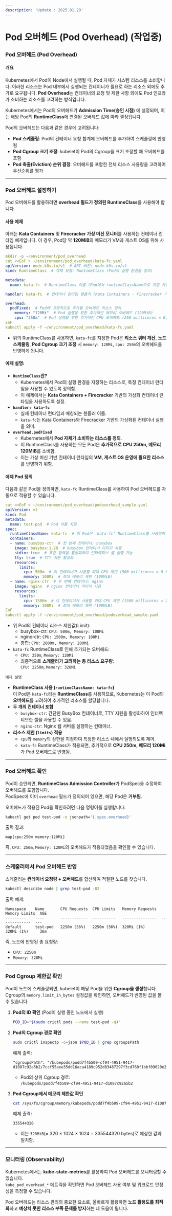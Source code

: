 ```yaml
---
description: 'Update : 2025.01.29'
---
```


# Pod 오버헤드 (Pod Overhead) (작업중)

### Pod 오버헤드 (Pod Overhead)

#### 개요

Kubernetes에서 Pod이 Node에서 실행될 때, Pod 자체가 시스템 리소스를 소비합니다. 이러한 리소스는 Pod 내부에서 실행되는 컨테이너가 필요로 하는 리소스 외에도 추가로 요구됩니다. **Pod Overhead**는 컨테이너의 요청 및 제한 사항 외에도 Pod 인프라가 소비하는 리소스를 고려하는 방식입니다.

Kubernetes에서는 Pod의 오버헤드가 **Admission Time(승인 시점)** 에 설정되며, 이는 해당 Pod의 **RuntimeClass**에 연결된 오버헤드 값에 따라 결정됩니다.

Pod의 오버헤드는 다음과 같은 경우에 고려됩니다:

* **Pod 스케줄링**: Pod의 컨테이너 요청 합계에 오버헤드를 추가하여 스케줄링에 반영됨
* **Pod Cgroup 크기 조정**: kubelet이 Pod의 Cgroup을 크기 조정할 때 오버헤드를 포함
* **Pod 축출(Eviction) 순위 결정**: 오버헤드를 포함한 전체 리소스 사용량을 고려하여 우선순위를 평가

***

### Pod 오버헤드 설정하기

Pod 오버헤드를 활용하려면 **overhead 필드가 정의된 RuntimeClass**를 사용해야 합니다.

#### 사용 예제

아래는 **Kata Containers** 및 **Firecracker 가상 머신 모니터**를 사용하는 컨테이너 런타임 예제입니다. 이 경우, Pod당 약 **120MiB**의 메모리가 VM과 게스트 OS를 위해 사용됩니다.

```yaml
mkdir -p ~/environment/pod_overhead
cat <<EoF > ~/environment/pod_overhead/kata-fc.yaml
apiVersion: node.k8s.io/v1  # API 버전: node.k8s.io/v1
kind: RuntimeClass  # 객체 유형: RuntimeClass (Pod의 실행 환경을 정의)

metadata:
  name: kata-fc  # RuntimeClass 이름 (Pod에서 runtimeClassName으로 지정 가능)

handler: kata-fc  # 컨테이너 런타임 핸들러 (Kata Containers - Firecracker 기반)

overhead:
  podFixed:  # Pod에 고정적으로 추가될 오버헤드 리소스 정의
    memory: "120Mi"  # Pod 실행을 위한 추가적인 메모리 오버헤드 (120MiB)
    cpu: "250m"  # Pod 실행을 위한 추가적인 CPU 오버헤드 (250 millicores = 0.25 vCPU)
EoF
kubectl apply -f ~/environment/pod_overhead/kata-fc.yaml

```

* 위의 RuntimeClass를 사용하면, `kata-fc`를 지정한 Pod은 **리소스 쿼터 계산**, **노드 스케줄링**, **Pod Cgroup 크기 조정** 시 `memory: 120Mi`, `cpu: 250m`의 오버헤드를 반영하게 됩니다.

#### 예제 설명:

* **`RuntimeClass`란?**
  * Kubernetes에서 Pod의 실행 환경을 지정하는 리소스로, 특정 컨테이너 런타임을 사용할 수 있도록 정의함.
  * 이 예제에서는 **Kata Containers + Firecracker** 기반의 가상화 컨테이너 런타임을 사용하도록 설정.
* **`handler: kata-fc`**
  * 실제 컨테이너 런타임과 매칭되는 핸들러 이름.
  * `kata-fc`는 Kata Containers와 Firecracker 기반의 가상화된 컨테이너 실행을 의미.
* **`overhead.podFixed`**
  * Kubernetes에서 **Pod 자체가 소비하는 리소스를 정의**.
  * 이 RuntimeClass를 사용하는 모든 Pod은 **추가적으로 CPU 250m, 메모리 120MiB**를 소비함.
  * 이는 가상 머신 기반 컨테이너 런타임의 **VM, 게스트 OS 운영에 필요한 리소스**를 반영하기 위함.

#### 예제 Pod 정의

다음과 같은 Pod을 정의하면, `kata-fc` RuntimeClass를 사용하여 Pod 오버헤드를 자동으로 적용할 수 있습니다.

```yaml
cat <<EoF > ~/environment/pod_overhead/podoverhead_sample.yaml
apiVersion: v1
kind: Pod
metadata:
  name: test-pod  # Pod 이름 지정
spec:
  runtimeClassName: kata-fc  # 이 Pod은 'kata-fc' RuntimeClass를 사용하여 실행됨 (가상화 컨테이너 런타임)
  containers:
  - name: busybox-ctr  # 첫 번째 컨테이너: busybox
    image: busybox:1.28  # busybox 컨테이너 이미지 사용
    stdin: true  # 표준 입력을 활성화하여 인터랙티브 셸 실행 가능
    tty: true  # TTY 지원 활성화
    resources:
      limits:
        cpu: 500m  # 이 컨테이너가 사용할 최대 CPU 제한 (500 millicores = 0.5 vCPU)
        memory: 100Mi  # 최대 메모리 제한 (100MiB)
  - name: nginx-ctr  # 두 번째 컨테이너: nginx
    image: nginx  # nginx 컨테이너 이미지 사용
    resources:
      limits:
        cpu: 1500m  # 이 컨테이너가 사용할 최대 CPU 제한 (1500 millicores = 1.5 vCPU)
        memory: 100Mi  # 최대 메모리 제한 (100MiB)
EoF
kubectl apply -f ~/environment/pod_overhead/podoverhead_sample.yaml

```

* 위 Pod의 컨테이너 리소스 제한값(Limit):
  * busybox-ctr: `CPU: 500m, Memory: 100Mi`
  * nginx-ctr: `CPU: 1500m, Memory: 100Mi`
  * 총합: `CPU: 2000m, Memory: 200Mi`
* `kata-fc` RuntimeClass로 인해 추가되는 오버헤드:
  * `CPU: 250m`, `Memory: 120Mi`
  * 최종적으로 **스케줄러가 고려하는 총 리소스 요구량**:\
    `CPU: 2250m`, `Memory: 320Mi`

`예제 설명`

* **RuntimeClass 사용 (`runtimeClassName: kata-fc`)**\
  이 Pod은 `kata-fc`라는 **RuntimeClass**를 사용하므로, Kubernetes는 이 Pod의 **오버헤드**를 고려하여 추가적인 리소스를 할당합니다.
* **두 개의 컨테이너 포함**
  * `busybox-ctr`: 간단한 BusyBox 컨테이너로, TTY 지원을 활성화하여 인터랙티브한 셸을 사용할 수 있음.
  * `nginx-ctr`: Nginx 웹 서버를 실행하는 컨테이너.
* **리소스 제한 (`limits`) 적용**
  * `cpu`와 `memory`의 상한을 지정하여 특정한 리소스 내에서 실행되도록 제어.
  * `kata-fc` RuntimeClass가 적용되면, 추가적으로 **CPU 250m, 메모리 120Mi**가 Pod 오버헤드로 반영됨.

***

### Pod 오버헤드 확인

Pod이 승인되면, **RuntimeClass Admission Controller**가 PodSpec을 수정하여 오버헤드를 포함합니다.\
PodSpec에 이미 `overhead` 필드가 정의되어 있으면, 해당 Pod은 **거부됨**.

오버헤드가 적용된 Pod을 확인하려면 다음 명령어를 실행합니다:

```sh
kubectl get pod test-pod -o jsonpath='{.spec.overhead}'
```

출력 결과:

```
map[cpu:250m memory:120Mi]
```

즉, `CPU: 250m`, `Memory: 120Mi`의 오버헤드가 적용되었음을 확인할 수 있습니다.

***

### 스케줄러에서 Pod 오버헤드 반영

스케줄러는 **컨테이너 요청량 + 오버헤드**를 합산하여 적절한 노드를 찾습니다.

```sh
kubectl describe node | grep test-pod -B2
```

출력 예제:

```
Namespace    Name       CPU Requests  CPU Limits   Memory Requests  Memory Limits  AGE
---------    ----       ------------  ----------   ---------------  -------------  ---
default      test-pod   2250m (56%)   2250m (56%)  320Mi (1%)       320Mi (1%)     36m
```

즉, 노드에 반영된 총 요청량:

* `CPU: 2250m`
* `Memory: 320Mi`

***

### Pod Cgroup 제한값 확인

Pod이 노드에 스케줄링되면, kubelet이 해당 Pod을 위한 **Cgroup을 생성**합니다.\
Cgroup의 `memory.limit_in_bytes` 설정값을 확인하면, 오버헤드가 반영된 값을 볼 수 있습니다.

1.  **Pod의 ID 확인** (Pod이 실행 중인 노드에서 실행)

    ```sh
    POD_ID="$(sudo crictl pods --name test-pod -q)"
    ```
2.  **Pod의 Cgroup 경로 확인**

    ```sh
    sudo crictl inspectp -o=json $POD_ID | grep cgroupsPath
    ```

    예제 출력:

    ```
    "cgroupsPath": "/kubepods/podd7f4b509-cf94-4951-9417-d1087c92a5b2/7ccf55aee35dd16aca4189c952d83487297f3cd760f1bbf09620e206e7d0c27a"
    ```

    * Pod의 상위 Cgroup 경로:\
      `/kubepods/podd7f4b509-cf94-4951-9417-d1087c92a5b2`
3.  **Pod Cgroup에서 메모리 제한값 확인**

    ```sh
    cat /sys/fs/cgroup/memory/kubepods/podd7f4b509-cf94-4951-9417-d1087c92a5b2/memory.limit_in_bytes
    ```

    예제 출력:

    ```
    335544320
    ```

    * 이는 `320MiB`(= 320 × 1024 × 1024 = 335544320 bytes)로 예상한 값과 일치함.

***

### 모니터링 (Observability)

Kubernetes에서는 **kube-state-metrics**를 활용하여 Pod 오버헤드를 모니터링할 수 있습니다.\
`kube_pod_overhead_*` 메트릭을 확인하면 Pod 오버헤드 사용 여부 및 워크로드 안정성을 측정할 수 있습니다.

Pod 오버헤드는 리소스 관리의 중요한 요소로, 올바르게 활용하면 **노드 활용도를 최적화**하고 **예상치 못한 리소스 부족 문제를 방지**하는 데 도움이 됩니다.
